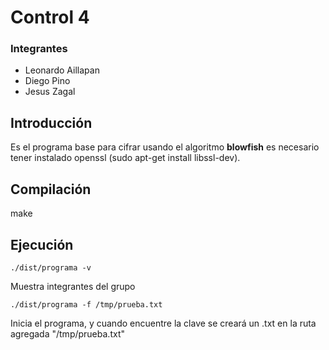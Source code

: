 # Control 4

### Integrantes 
  - Leonardo Aillapan
  - Diego Pino
  - Jesus Zagal

## Introducción

Es el programa base para cifrar usando el algoritmo **blowfish** es necesario tener instalado openssl (sudo apt-get install libssl-dev).

## Compilación

make

## Ejecución

```shell
./dist/programa -v
```

Muestra integrantes del grupo

```shell
./dist/programa -f /tmp/prueba.txt
```

Inicia el programa, y cuando encuentre la clave se creará un .txt en la ruta agregada "/tmp/prueba.txt"




